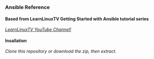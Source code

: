 ### Ansible Reference

#### Based from LearnLinuxTV Getting Started with Ansible tutorial series
[_LearnLinuxTV YouTube Channel!_](https://www.youtube.com/watch?v=3RiVKs8GHYQ&list=PLT98CRl2KxKEUHie1m24-wkyHpEsa4Y70)

#### Insallation
 _Clone this repository or download the zip, then extract._
